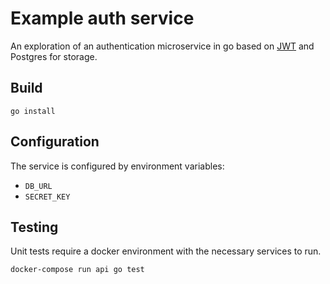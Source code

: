 # Example auth service

An exploration of an authentication microservice in go based on
[JWT](https://jwt.io) and Postgres for storage.

## Build

`go install`

## Configuration

The service is configured by environment variables:

- `DB_URL`
- `SECRET_KEY`

## Testing

Unit tests require a docker environment with the necessary services to run.

`docker-compose run api go test`
